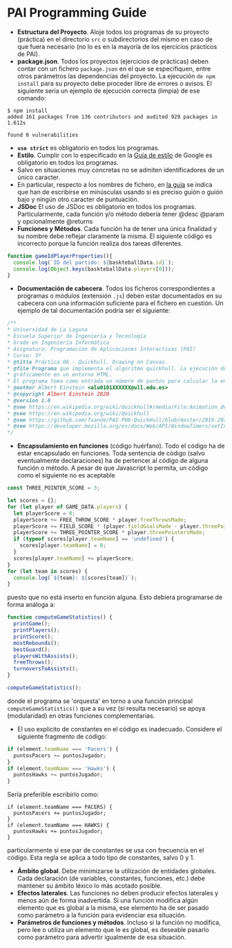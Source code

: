 
# PAI Programming Guide

* **Estructura del Proyecto**. Aloje todos los programas de su proyecto (práctica) en el directorio `src` o subdirectorios del mismo en caso de que fuera necesario (no lo es en la mayoría de los ejercicios prácticos de PAI).
* **package.json**. Todos los proyectos (ejercicios de prácticas) deben contar con un fichero `package.json` en el que se especifiquen, entre otros parámetros las dependencias del proyecto.
La ejecución `de npm install` para su proyecto debe proceder libre de errores o avisos.
El siguiente sería un ejemplo de ejecución correcta (limpia) de ese comando:
```
$ npm install
added 161 packages from 136 contributors and audited 929 packages in 1.612s

found 0 vulnerabilities
```
* **`use strict`** es obligatorio en todos los programas.
* **Estilo**. Cumplir con lo especificado en la [Guía de estilo](https://google.github.io/styleguide/jsguide.html) 
de Google es obligatorio en todos los programas.
* Salvo en situaciones muy concretas no se admiten identificadores de un único caracter. 
* En particular, respecto a los nombres de fichero, en [la guía](https://google.github.io/styleguide/jsguide.html#file-name) 
se indica que han de escribirse en minúsculas usando si es preciso guión o guión bajo y ningún otro caracter de puntuación.
* **JSDoc** El uso de JSDoc es obligatorio en todos los programas. 
  Particularmente, cada función y/o método debería tener @desc @param y opcionalmente @returns
* **Funciones y Métodos**. Cada función ha de tener una única finalidad y su nombre debe reflejar claramente la misma. 
  El siguiente código es incorrecto porque la función realiza dos tareas diferentes. 
```javascript
function gameIdPlayerProperties(){
  console.log(`ID del partido: ${baskteballData.id}`);
  console.log(Object.keys(baskteballData.players[0]));  
}
```
* **Documentación de cabecera**. Todos los ficheros correspondientes a programas o módulos (extensión `.js`) deben estar documentados en su cabecera con una información suficiente para el fichero en cuestión.
Un ejemplo de tal documentación podría ser el siguiente:
```javascript
/**
* Universidad de La Laguna
* Escuela Superior de Ingeniería y Tecnología
* Grado en Ingeniería Informática
* Asignatura: Programación de Aplicaciones Interactivas (PAI)
* Curso: 3º
* @title Práctica 06 - Quickhull. Drawing on Canvas.
* @file Programa que implementa el algoritmo quickhull. La ejecución del programa se muestra 
* gráficamente en un entorno HTML.
* El programa toma como entrada un número de puntos para calcular la envolvente convexa.
* @author Albert Einstein <alu0101XXXXXX@ull.edu.es>
* @copyright Albert Einstein 2020
* @version 1.0
* @see https://en.wikipedia.org/wiki/Quickhull#/media/File:Animation_depicting_the_quickhull_algorithm.gif
* @see https://en.wikipedia.org/wiki/Quickhull
* @see https://github.com/fsande/PAI-P06-QuickHull/blob/master/2019-2020_p06_QuickHull.md
* @see https://developer.mozilla.org/es/docs/Web/API/WindowTimers/setInterval
*/

```
* **Encapsulamiento en funciones** (código huérfano). Todo el código ha de estar encapsulado en funciones. 
Toda sentencia de código (salvo eventualmente declaraciones) ha de pertencer al código de alguna función o método.
A pesar de que Javascript lo permita, un código como el siguiente no es aceptable
```javascript
const THREE_POINTER_SCORE = 3;

let scores = {}; 
for (let player of GAME_DATA.players) {
  let playerScore = 0;
  playerScore += FREE_THROW_SCORE * player.freeThrowsMade;
  playerScore += FIELD_SCORE * (player.fieldGoalsMade - player.threePointersMade);
  playerScore += THREE_POINTER_SCORE * player.threePointersMade;
  if (typeof scores[player.teamName] == 'undefined') {
    scores[player.teamName] = 0;
  }
  scores[player.teamName] += playerScore;
}
for (let team in scores) {
  console.log(`${team}: ${scores[team]}`);
}
```
puesto que no está inserto en función alguna.
Esto debiera programarse de forma análoga a:
```javascript
function computeGameStatistics() {
  printGame();
  printPlayers();
  printScore();
  mostRebounds();
  bestGuard();
  playersWithAssists();
  freeThrows();
  turnoversToAssists();
}

computeGameStatistics();
```
donde el programa se 'orquesta' en torno a una función principal `computeGameStatistics()` que a su
vez (si resulta necesario) se apoya (modularidad) en otras funciones complementarias.
* El uso explícito de constantes en el código es inadecuado.
Considere el siguiente fragmento de código:
```javascript
if (element.teamName === 'Pacers') {
  puntosPacers += puntosJugador;
}   
if (element.teamName === 'Hawks') {
  puntosHawks += puntosJugador;
}   

```
Sería preferible escribirlo como:
```
if (element.teamName === PACERS) {
  puntosPacers += puntosJugador;
}   
if (element.teamName === HAWKS) {
  puntosHawks += puntosJugador;
}   
```
particularmente si ese par de constantes se usa con frecuencia en el código.
Esta regla se aplica a todo tipo de constantes, salvo 0 y 1.

* **Ámbito global**. Debe minimizarse la utilización de entidades globales. Cada declaración (de variables, constantes, funciones, etc.) debe mantener su ámbito léxico lo más acotado posible.
* **Efectos laterales**. Las funciones no deben producir efectos laterales y menos aún de forma inadvertida.
Si una función modifica algún elemento que es global a la misma, ese elemento ha de ser pasado como parámetro a la función para evidenciar esa situación.
* **Parámetros de funciones y métodos**. Incluso si la función no modifica, pero lee o utiliza un elemento que le es global, es deseable pasarlo como parámetro para advertir igualmente de esa situación.


